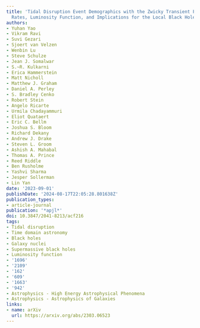 ```yaml
---
title: 'Tidal Disruption Event Demographics with the Zwicky Transient Facility: Volumetric
  Rates, Luminosity Function, and Implications for the Local Black Hole Mass Function'
authors:
- Yuhan Yao
- Vikram Ravi
- Suvi Gezari
- Sjoert van Velzen
- Wenbin Lu
- Steve Schulze
- Jean J. Somalwar
- S.~R. Kulkarni
- Erica Hammerstein
- Matt Nicholl
- Matthew J. Graham
- Daniel A. Perley
- S. Bradley Cenko
- Robert Stein
- Angelo Ricarte
- Urmila Chadayammuri
- Eliot Quataert
- Eric C. Bellm
- Joshua S. Bloom
- Richard Dekany
- Andrew J. Drake
- Steven L. Groom
- Ashish A. Mahabal
- Thomas A. Prince
- Reed Riddle
- Ben Rusholme
- Yashvi Sharma
- Jesper Sollerman
- Lin Yan
date: '2023-09-01'
publishDate: '2024-08-17T22:05:28.801638Z'
publication_types:
- article-journal
publication: '*apjl*'
doi: 10.3847/2041-8213/acf216
tags:
- Tidal disruption
- Time domain astronomy
- Black holes
- Galaxy nuclei
- Supermassive black holes
- Luminosity function
- '1696'
- '2109'
- '162'
- '609'
- '1663'
- '942'
- Astrophysics - High Energy Astrophysical Phenomena
- Astrophysics - Astrophysics of Galaxies
links:
- name: arXiv
  url: https://arxiv.org/abs/2303.06523
---
```

